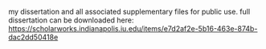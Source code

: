 my dissertation and all associated supplementary files for public use. 
full dissertation can be downloaded here: https://scholarworks.indianapolis.iu.edu/items/e7d2af2e-5b16-463e-874b-dac2dd50418e
